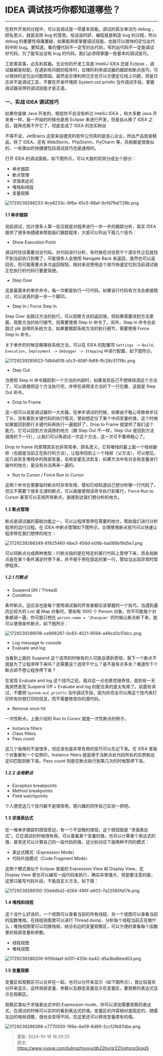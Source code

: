 # IDEA 调试技巧你都知道哪些？

---

在软件开发的过程中，可以说调试是一项基本技能。调试的英文单词为 debug ，顾名思义，就是去除 bug 的意思。俗话说的好，编程就是制造 bug 的过程，所以 debug 的重要性毋庸置疑，如果能熟练掌握调试技能，也就可以很快的定位出代码中的 bug。要知道，看的懂代码不一定写的出代码，写的出代码不一定能调试好代码，为了能写出没有 bug 的代码，我们必须得掌握一些基本的调试技巧。 

工欲善其事，必先利其器。无论你的开发工具是 IntelliJ IDEA 还是 Eclipse ，调试器都是标配。在遇到有问题的程序时，合理的利用调试器的跟踪和断点技巧，可以很快的定位出问题原因。虽然说合理利用日志也可以方便定位线上问题，但是日志并不是调试工具，不要在开发环境把 System.out.println 当作调试手段，掌握调试器自带的调试技能才是正道。

### 一、实战 IDEA 调试技巧
如果你是做 Java 开发的，相信你不会没有听过 IntelliJ IDEA ，和大多数 Java 开发者一样，我一开始的时候也是用 Eclipse 来进行开发，但是自从换了 IDEA 之后，就再也离不开它了，彻底变成了 IDEA 的忠实粉丝

不得不说，JetBrains 这家来自捷克的软件公司真的是良心企业，所出产品皆是精品，除了 IDEA，还有 WebStorm，PhpStorm，PyCharm 等，风格都是很类似的，一些类似的快捷键包括调试技巧也是通用的。

打开 IDEA 的调试面板，如下图所示，可以大致的将其分成五个部分：

+ 单步跟踪
+ 断点管理
+ 求值表达式
+ 堆栈和线程
+ 变量观察

![1729239286233-9ce8233c-8f6a-45c5-88af-8cfd79af726b.png](./img/OVyScwlkZmu7MWar/1729239286233-9ce8233c-8f6a-45c5-88af-8cfd79af726b-542955.png)

#### 1.1 单步跟踪
说起调试，估计很多人第一反应就是对程序进行一步一步的跟踪分析，其实 IDEA 提供了很多快捷键来帮助我们跟踪程序，大抵可以列出下面几个技巧：

+ Show Execution Point

调试时往往需要浏览代码，对代码进行分析，有时候在浏览若干个源文件之后就找不到当前执行到哪了，可能很多人会使用 Navigate Back 来返回，虽然也可以返回去，但可能需要点多次返回按钮，相对来说使用这个技巧快速定位到当前调试器正在执行的代码行要更简便。

+ Step Over

这是最基本的单步命令，每一次都是执行一行代码，如果该行代码有方法会直接跳过，可以说真的是一步一个脚印。

+ Step In / Force Step In

Step Over 会跳过方法的执行，可以观察方法的返回值，但如果需要进到方法里面，观察方法的执行细节，则需要使用 Step In 命令了。另外，Step In 命令也会跳过 jdk 自带的系统方法，如果要跟踪系统方法的执行细节，需要使用 Force Step In 命令。

关于单步的时候忽略哪些系统方法，可以在 IDEA 的配置项 `Settings -> Build, Execution, Deployment -> Debugger -> Stepping` 中进行配置，如下图所示。

![1729239285923-7d94d018-a1c3-408f-9df8-ffc26c517f8c.png](./img/OVyScwlkZmu7MWar/1729239285923-7d94d018-a1c3-408f-9df8-ffc26c517f8c-015387.png)

+ Step Out

当使用 Step In 命令跟踪到一个方法的内部时，如果发现自己不想继续调这个方法了，可以直接把这个方法执行完，并停在调用该方法的下一行位置，这就是 Step Out 命令。

+ Drop to Frame

这一招可以说是调试器的一大杀器。在单步调试的时候，如果由于粗心导致单步过了头，没有看到关键代码的执行情况，譬如想定位下某个中间变量的值，这个时候如果能回到那行关键代码再执行一遍就好了，Drop to Frame 就提供了我们这个能力，它可以回到方法调用的地方（跟 Step Out 不一样，Step Out 是回到方法调用的下一行），让我们可以再调试一次这个方法，这一次可不要再粗心了。

Drop to frame 的原理其实也非常简单，顾名思义，它将堆栈的最上面一个栈帧删除（也就是当前正在执行的方法），让程序回到上一个栈帧（父方法），可以想见，这只会恢复堆栈中的局部变量，全局变量无法恢复，如果方法中有对全局变量进行操作的地方，是没有办法再来一遍的。

+ Run to Cursor / Force Run to Cursor

这两个命令在需要临时断点时非常有用，譬如已经知道自己想分析哪一行代码了，但又不需要下很多无谓的断点，可以直接使用该命令执行到某行，Force Run to Cursor 甚至可以无视所有断点，直接到达我们想分析的地方。

#### 1.2 断点管理
断点是调试器的基础功能之一，可以让程序暂停在需要的地方，帮助我们进行分析程序的运行过程。在 IDEA 中断点管理如下图所示，合理使用断点技巧可以快速让程序停在我们想停的地方：

![1729239286349-61625460-6be3-456d-b09b-ba066b19d5e7.png](./img/OVyScwlkZmu7MWar/1729239286349-61625460-6be3-456d-b09b-ba066b19d5e7-891215.png)

可以将断点分成两种类型：行断点指的是在特定的某行代码上暂停下来，而全局断点是在某个条件满足时停下来，并不限于停在固定的某一行，譬如当出现异常时暂停程序。

##### 1.2.1 行断点
+ Suspend (All / Thread)
+ Condition

条件断点。这应该也是每个使用调试器的开发者都应该掌握的一个技巧，当遇到遍历比较大的 List 或 Map 对象时，譬如有 1000 个 Person 对象，你不可能每个对象都调一遍，你可能只想在 `person.name = 'Zhangsan'` 的时候让断点断下来，就可以使用条件断点，如下图所示：

![1729239286018-ce998287-0c83-4021-9594-a46cd3c51dcc.png](./img/OVyScwlkZmu7MWar/1729239286018-ce998287-0c83-4021-9594-a46cd3c51dcc-549062.png)

+ Log message to console
+ Evaluate and log

当看到上面的 Suspend 这个选项的时候有的人可能会感到奇怪，我下一个断点不就是为了让程序停下来吗？还需要这个选项干什么？是不是有点多余？难道你下个断点却不想让程序停下来？

在发现 Evaluate and log 这个技巧之前，我对这一点也感觉很奇怪，直到有一天我突然发现 Suspend Off + Evaluate and log 的配合真的是太有用了。前面有讲过，不要把 `System.out.println` 当作调试手段，因为你完全可以用这个技巧来打印所有你想打印的信息，而不需要修改你的源代码。

+ Remove once hit

一次性断点。上面介绍的 Run to Cursor 就是一次性断点的例子。

+ Instance filters
+ Class filters
+ Pass count

这几个我用的不是很多，但应该也是非常有用的技巧可以先记下来。在 IDEA 里每个对象都有一个实例ID，Instance filters 就是用于当断点处代码所处的实例和设定ID匹配则断下来。Pass count 则是在断点执行到第几次的时候暂停下来。

##### 1.2.2 全局断点
+ Exception breakpoints
+ Method breakpoints
+ Field watchpoints

个人感觉这几个技巧都不是很常用，感兴趣的同学自己实验一把吧。

#### 1.3 求值表达式
在一堆单步跟踪的按钮旁边，有一个不显眼的按钮，这个按钮就是 “求值表达式”。它在调试的时候很有用，可以查看某个变量的值，也可以计算某个表达式的值，甚至还可以计算自己的一段代码的值，这分别对应下面两种不同的模式：

+ 表达式模式（Expression Mode）
+ 代码片段模式（Code Fragment Mode）

这两个模式类似于 Eclipse 里面的 Expression View 和 Display View。在 Display View 里也可以编写一段代码来执行，确实非常强大，但是要注意的是，这里只能写代码片段，不能自定义方法，如下图：

![1729239286150-33ddd5d2-d264-495f-a603-7a22580fa17b.png](./img/OVyScwlkZmu7MWar/1729239286150-33ddd5d2-d264-495f-a603-7a22580fa17b-211174.png)

#### 1.4 堆栈和线程
这个没什么好说的，一个视图可以查看当前的所有线程，另一个视图可以查看当前的函数堆栈。在线程视图里可以进行 Thread dump，分析每个线程当前正在做什么；堆栈视图里可以切换栈帧，结合右边的变量观察区，可以方便的查看每个函数里的局部变量和参数。

+ 线程视图
+ 堆栈视图

![1729239286206-6f56daaf-b001-435b-ba42-d5a3bd8eed03.png](./img/OVyScwlkZmu7MWar/1729239286206-6f56daaf-b001-435b-ba42-d5a3bd8eed03-654122.png)

#### 1.5 变量观察
变量区和观察区可以合并在一起，也可以分开来显示（如下图所示），我比较喜欢分开来显示，这样局部变量、参数以及静态变量显示在变量区，要观察的表达式显示在观察区。

观察区类似于求值表达式中的 Expression mode，你可以添加需要观察的表达式，在调试的时候可以实时的看到表达式的值。变量区的内容相对是固定的，随着左边的栈帧调整，值也会变得不同。在这里还可以修改变量原有的值。

![1729239286368-c7770500-199a-4e09-8d89-2cc12fb87dbe.png](./img/OVyScwlkZmu7MWar/1729239286368-c7770500-199a-4e09-8d89-2cc12fb87dbe-362980.png)



> 更新: 2024-10-18 16:29:25  
> 原文: <https://www.yuque.com/tulingzhouyu/db22bv/gr221nqtgcp3oqg5>